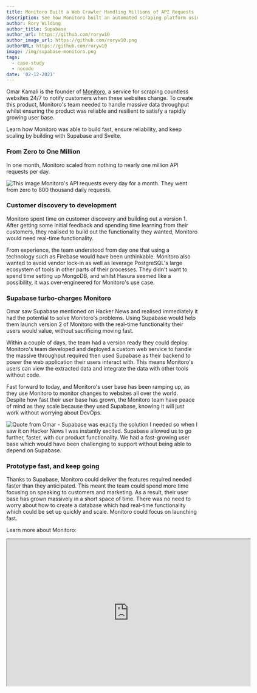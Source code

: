 ```yaml
---
title: Monitoro Built a Web Crawler Handling Millions of API Requests
description: See how Monitoro built an automated scraping platform using Supabase.
author: Rory Wilding
author_title: Supabase
author_url: https://github.com/roryw10
author_image_url: https://github.com/roryw10.png
authorURL: https://github.com/roryw10
image: /img/supabase-monitoro.png
tags:
  - case-study
  - nocode
date: '02-12-2021'
---
```


Omar Kamali is the founder of [Monitoro](https://www.monitoro.xyz/), a service for scraping countless websites 24/7 to notify customers when these websites change. To create this product, Monitoro's team needed to handle massive data throughput whilst ensuring the product was reliable and resilient to satisfy a rapidly growing user base.

Learn how Monitoro was able to build fast, ensure reliability, and keep scaling by building with Supabase and Svelte.

<!--truncate-->

### From Zero to One Million

In one month, Monitoro scaled from nothing to nearly one million API requests per day.

![This image Monitoro's API requests every day for a month. They went from zero to 800 thousand daily requests.](/img/monitoro-requests.png)

### Customer discovery to development

Monitoro spent time on customer discovery and building out a version 1. After getting some initial feedback and spending time learning from their customers, they realised to build out the functionality they wanted, Monitoro would need real-time functionality.

From experience, the team understood from day one that using a technology such as Firebase would have been unthinkable. Monitoro also wanted to avoid vendor lock-in as well as leverage PostgreSQL's large ecosystem of tools in other parts of their processes. They didn't want to spend time setting up MongoDB, and whilst Hasura seemed like a possibility, it was over-engineered for Monitoro's use case.

### Supabase turbo-charges Monitoro

Omar saw Supabase mentioned on Hacker News and realised immediately it had the potential to solve Monitoro's problems. Using Supabase would help them launch version 2 of Monitoro with the real-time functionality their users would value, without sacrificing moving fast.

Within a couple of days, the team had a version ready they could deploy. Monitoro's team developed and deployed a custom web service to handle the massive throughput required then used Supabase as their backend to power the web application their users interact with. This means Monitoro's users can view the extracted data and integrate the data with other tools without code.

Fast forward to today, and Monitoro's user base has been ramping up, as they use Monitoro to monitor changes to websites all over the world. Despite how fast their user base has grown, the Monitoro team have peace of mind as they scale because they used Supabase, knowing it will just work without worrying about DevOps.

![Quote from Omar - Supabase was exactly the solution I needed so when I saw it on Hacker News I was instantly excited. Supabase allowed us to go further, faster, with our product functionality. We had a fast-growing user base which would have been challenging to support without being able to depend on Supabase.](/img/omar-monitoro.png)

### Prototype fast, and keep going

Thanks to Supabase, Monitoro could deliver the features required needed faster than they anticipated. This meant the team could spend more time focusing on speaking to customers and marketing. As a result, their user base has grown massively in a short space of time. There was no need to worry about how to create a database which had real-time functionality which could be set up quickly and scale. Monitoro could focus on launching fast.

Learn more about Monitoro:

<iframe className="w-full video-with-border" width="640" height="385" src="https://www.youtube-nocookie.com/embed/8A6_pg41M2s" frameBorder="1" allow="accelerometer; autoplay; clipboard-write; encrypted-media; gyroscope; picture-in-picture" allowFullScreen></iframe>
